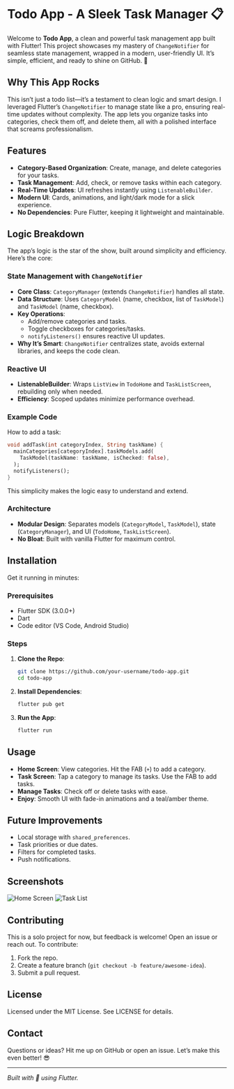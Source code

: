 # Todo App - A Sleek Task Manager 📋

Welcome to **Todo App**, a clean and powerful task management app built with Flutter! This project showcases my mastery of `ChangeNotifier` for seamless state management, wrapped in a modern, user-friendly UI. It’s simple, efficient, and ready to shine on GitHub. 🚀

## Why This App Rocks

This isn’t just a todo list—it’s a testament to clean logic and smart design. I leveraged Flutter’s `ChangeNotifier` to manage state like a pro, ensuring real-time updates without complexity. The app lets you organize tasks into categories, check them off, and delete them, all with a polished interface that screams professionalism.

## Features

- **Category-Based Organization**: Create, manage, and delete categories for your tasks.
- **Task Management**: Add, check, or remove tasks within each category.
- **Real-Time Updates**: UI refreshes instantly using `ListenableBuilder`.
- **Modern UI**: Cards, animations, and light/dark mode for a slick experience.
- **No Dependencies**: Pure Flutter, keeping it lightweight and maintainable.

## Logic Breakdown

The app’s logic is the star of the show, built around simplicity and efficiency. Here’s the core:

### State Management with `ChangeNotifier`

- **Core Class**: `CategoryManager` (extends `ChangeNotifier`) handles all state.
- **Data Structure**: Uses `CategoryModel` (name, checkbox, list of `TaskModel`) and `TaskModel` (name, checkbox).
- **Key Operations**:
  - Add/remove categories and tasks.
  - Toggle checkboxes for categories/tasks.
  - `notifyListeners()` ensures reactive UI updates.
- **Why It’s Smart**: `ChangeNotifier` centralizes state, avoids external libraries, and keeps the code clean.

### Reactive UI

- **ListenableBuilder**: Wraps `ListView` in `TodoHome` and `TaskListScreen`, rebuilding only when needed.
- **Efficiency**: Scoped updates minimize performance overhead.

### Example Code

How to add a task:

```dart
void addTask(int categoryIndex, String taskName) {
  mainCategories[categoryIndex].taskModels.add(
    TaskModel(taskName: taskName, isChecked: false),
  );
  notifyListeners();
}
```

This simplicity makes the logic easy to understand and extend.

### Architecture

- **Modular Design**: Separates models (`CategoryModel`, `TaskModel`), state (`CategoryManager`), and UI (`TodoHome`, `TaskListScreen`).
- **No Bloat**: Built with vanilla Flutter for maximum control.

## Installation

Get it running in minutes:

### Prerequisites

- Flutter SDK (3.0.0+)
- Dart
- Code editor (VS Code, Android Studio)

### Steps

1. **Clone the Repo**:

   ```bash
   git clone https://github.com/your-username/todo-app.git
   cd todo-app
   ```
2. **Install Dependencies**:

   ```bash
   flutter pub get
   ```
3. **Run the App**:

   ```bash
   flutter run
   ```

## Usage

- **Home Screen**: View categories. Hit the FAB (`+`) to add a category.
- **Task Screen**: Tap a category to manage its tasks. Use the FAB to add tasks.
- **Manage Tasks**: Check off or delete tasks with ease.
- **Enjoy**: Smooth UI with fade-in animations and a teal/amber theme.

## Future Improvements

- Local storage with `shared_preferences`.
- Task priorities or due dates.
- Filters for completed tasks.
- Push notifications.

## Screenshots
![Home Screen](screenshots/home.png)
![Task List](screenshots/tasks.png)
## Contributing

This is a solo project for now, but feedback is welcome! Open an issue or reach out. To contribute:

1. Fork the repo.
2. Create a feature branch (`git checkout -b feature/awesome-idea`).
3. Submit a pull request.

## License

Licensed under the MIT License. See LICENSE for details.

## Contact

Questions or ideas? Hit me up on GitHub or open an issue. Let’s make this even better! 😎

---

*Built with 💪 using Flutter.*